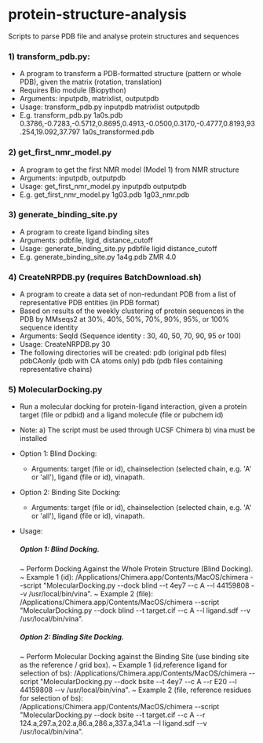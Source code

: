 # protein-structure-analysis
Scripts to parse PDB file and analyse protein structures and sequences

### 1) transform_pdb.py: 
  - A program to transform a PDB-formatted structure (pattern or whole PDB), given the matrix (rotation, translation)
  - Requires Bio module (Biopython)
  - Arguments: inputpdb, matrixlist, outputpdb
  - Usage: transform_pdb.py inputpdb matrixlist outputpdb
  - E.g. transform_pdb.py 1a0s.pdb 0.3786,-0.7283,-0.5712,0.8695,0.4913,-0.0500,0.3170,-0.4777,0.8193,93.254,19.092,37.797 1a0s_transformed.pdb
  
### 2) get_first_nmr_model.py
  - A program to get the first NMR model (Model 1) from NMR structure
  - Arguments: inputpdb, outputpdb
  - Usage: get_first_nmr_model.py inputpdb outputpdb
  - E.g. get_first_nmr_model.py 1g03.pdb 1g03_nmr.pdb
  
### 3) generate_binding_site.py
  - A program to create ligand binding sites
  - Arguments: pdbfile, ligid, distance_cutoff
  - Usage: generate_binding_site.py pdbfile ligid distance_cutoff
  - E.g. generate_binding_site.py 1a4g.pdb ZMR 4.0
  
### 4) CreateNRPDB.py (requires BatchDownload.sh)
  - A program to create a data set of non-redundant PDB from a list of representative PDB entities (in PDB format) 
  - Based on results of the weekly clustering of protein sequences in the PDB by MMseqs2 at 30%, 40%, 50%, 70%, 90%, 95%, or 100% sequence identity
  - Arguments: SeqId (Sequence identity : 30, 40, 50, 70, 90, 95 or 100)
  - Usage: CreateNRPDB.py 30
  - The following directories will be created: 
      pdb (original pdb files)
      pdbCAonly (pdb with CA atoms only)
      pdb<SeqID> (pdb files containing representative chains)
  
### 5) MolecularDocking.py
  - Run a molecular docking for protein-ligand interaction, given a protein target (file or pdbid) and a ligand molecule (file or pubchem id)
  - Note: 
    a) The script must be used through UCSF Chimera
    b) vina must be installed   
  - Option 1: Blind Docking:  
    - Arguments: target (file or id), chainselection (selected chain, e.g. 'A' or 'all'), ligand (file or id), vinapath. 
  - Option 2: Binding Site Docking:  
    - Arguments: target (file or id), chainselection (selected chain, e.g. 'A' or 'all'), ligand (file or id), vinapath. 
  - Usage:  
    ##### Option 1: Blind Docking. 
    ~ Perform Docking Against the Whole Protein Structure (Blind Docking). 
    ~ Example 1 (id): /Applications/Chimera.app/Contents/MacOS/chimera --script "MolecularDocking.py --dock blind --t 4ey7 --c A --l 44159808 --v /usr/local/bin/vina". 
    ~ Example 2 (file): /Applications/Chimera.app/Contents/MacOS/chimera --script "MolecularDocking.py --dock blind --t target.cif --c A --l ligand.sdf --v /usr/local/bin/vina". 
  
    ##### Option 2: Binding Site Docking. 
    ~ Perform Molecular Docking against the Binding Site (use binding site as the reference / grid box). 
    ~ Example 1 (id,reference ligand for selection of bs): /Applications/Chimera.app/Contents/MacOS/chimera --script "MolecularDocking.py --dock bsite --t 4ey7 --c A --r E20 --l 44159808 --v /usr/local/bin/vina". 
    ~ Example 2 (file, reference residues for selection of bs): /Applications/Chimera.app/Contents/MacOS/chimera --script "MolecularDocking.py --dock bsite --t target.cif --c A --r 124.a,297.a,202.a,86.a,286.a,337.a,341.a --l ligand.sdf --v /usr/local/bin/vina". 
